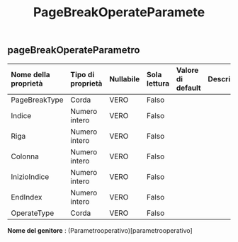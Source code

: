 ﻿---
title: PageBreakOperateParamete
second_title: Aspose.Cells Cloud Documen
type: docs
url: /it/specification/model/pagebreakoperateparameter/
description: "Aspose.Cells Specifica del modello cloud: PageBreakOperateParameter. Gestisci facilmente Excel e altri fogli di calcolo con funzionalità come apertura, generazione, modifica, divisione, unione, confronto e conversione"
weight: 50
---
## **pageBreakOperateParametro**

 

| Nome della proprietà| Tipo di proprietà| Nullabile| Sola lettura| Valore di default| Descrizione|
|:- |:- |:- |:- |:- |:- |
| PageBreakType| Corda| VERO| Falso|||
| Indice| Numero intero| VERO| Falso|||
| Riga| Numero intero| VERO| Falso|||
| Colonna| Numero intero| VERO| Falso|||
| InizioIndice| Numero intero| VERO| Falso|||
| EndIndex| Numero intero| VERO| Falso|||
| OperateType| Corda| VERO| Falso|||

**Nome del genitore** : (Parametrooperativo)[parametrooperativo]